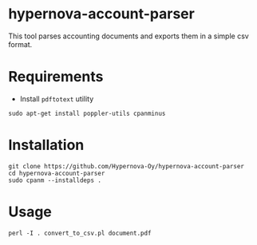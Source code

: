 # hypernova-account-parser

This tool parses accounting documents and exports them in a simple csv format.

# Requirements

* Install `pdftotext` utility

`sudo apt-get install poppler-utils cpanminus`

# Installation

```
git clone https://github.com/Hypernova-Oy/hypernova-account-parser
cd hypernova-account-parser
sudo cpanm --installdeps .
```

# Usage

`perl -I . convert_to_csv.pl document.pdf`
